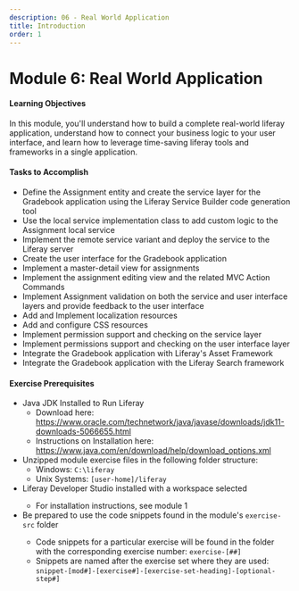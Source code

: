 ```yaml
---
description: 06 - Real World Application
title: Introduction
order: 1
---
```


# Module 6: Real World Application

<div class="ahead">
<h4>Learning Objectives</h4>

In this module, you'll understand how to build a complete real-world liferay application, understand how to connect your business logic to your user interface, and learn how to leverage time-saving liferay tools and frameworks in a single application.

<h4>Tasks to Accomplish</h4>
<ul>
    <li>Define the Assignment entity and create the service layer for the Gradebook application using the Liferay Service Builder code generation tool</li>
    <li>Use the local service implementation class to add custom logic to the Assignment local service</li>
    <li>Implement the remote service variant and deploy the service to the Liferay server</li>
    <li>Create the user interface for the Gradebook application</li>
    <li>Implement a master-detail view for assignments</li>
    <li>Implement the assignment editing view and the related MVC Action Commands</li>
    <li>Implement Assignment validation on both the service and user interface layers and provide feedback to the user interface</li>
    <li>Add and Implement localization resources</li>
    <li>Add and configure CSS resources</li>
    <li>Implement permission support and checking on the service layer</li>
    <li>Implement permissions support and checking on the user interface layer</li>
    <li>Integrate the Gradebook application with Liferay's Asset Framework</li>
    <li>Integrate the Gradebook application with the Liferay Search framework</li>
</ul>
</div>

<div style="page-break-after: always;"></div>

<div class="ahead">
<h4>Exercise Prerequisites</h4>
<ul>
    <li>Java JDK Installed to Run Liferay
    <ul>
        <li>Download here: <a href="https://www.oracle.com/technetwork/java/javase/downloads/jdk11-downloads-5066655.html">https://www.oracle.com/technetwork/java/javase/downloads/jdk11-downloads-5066655.html</a>
        </li>
        <li>Instructions on Installation here: <a href="https://www.java.com/en/download/help/download_options.xml">https://www.java.com/en/download/help/download_options.xml</a>
        </li>
    </ul>
    <li>Unzipped module exercise files in the following folder structure:
    <ul>
        <li> Windows: <code>C:\liferay</code></li>
        <li> Unix Systems: <code>[user-home]/liferay</code></li>
    </ul>
    <li>Liferay Developer Studio installed with a workspace selected</li>
    <ul>
        <li>For installation instructions, see module 1</li>
    </ul>
    <li>Be prepared to use the code snippets found in the module's <code>exercise-src</code> folder</li>
    <ul>
        <li>Code snippets for a particular exercise will be found in the folder with the corresponding exercise number: <code>exercise-[##]</code></li>
        <li>Snippets are named after the exercise set where they are used: <code>snippet-[mod#]-[exercise#]-[exercise-set-heading]-[optional-step#]</code></li>
    </ul>
</ul>
</div>